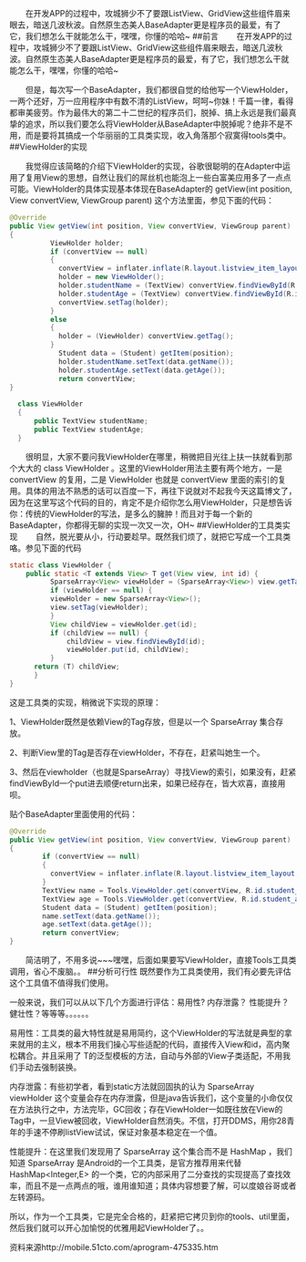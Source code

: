 &emsp;&emsp;在开发APP的过程中，攻城狮少不了要跟ListView、GridView这些组件眉来眼去，暗送几波秋波。自然原生态美人BaseAdapter更是程序员的最爱，有了它，我们想怎么干就能怎么干，嘿嘿，你懂的哈哈~
##前言
&emsp;&emsp;在开发APP的过程中，攻城狮少不了要跟ListView、GridView这些组件眉来眼去，暗送几波秋波。自然原生态美人BaseAdapter更是程序员的最爱，有了它，我们想怎么干就能怎么干，嘿嘿，你懂的哈哈~

&emsp;&emsp;但是，每次写一个BaseAdapter，我们都很自觉的给他写一个ViewHolder，一两个还好，万一应用程序中有数不清的ListView，呵呵~你妹！千篇一律，看得都审美疲劳。作为最伟大的第二十二世纪的程序员们，脱掉、搞上永远是我们最真挚的追求，所以我们要怎么将ViewHolder从BaseAdapter中脱掉呢？绝非不是不用，而是要将其搞成一个华丽丽的工具类实现，收入角落那个寂寞得tools类中。
##ViewHolder的实现

&emsp;&emsp;我觉得应该简略的介绍下ViewHolder的实现，谷歌很聪明的在Adapter中运用了复用View的思想，自然让我们的屌丝机也能泡上一些白富美应用多了一点点可能。ViewHolder的具体实现基本体现在BaseAdapter的 getView(int position, View convertView, ViewGroup parent) 这个方法里面，参见下面的代码：

```java
@Override 
public View getView(int position, View convertView, ViewGroup parent)
{    
          ViewHolder holder;    
          if (convertView == null) 
          {        
            convertView = inflater.inflate(R.layout.listview_item_layout, parent, false); 
            holder = new ViewHolder();        
            holder.studentName = (TextView) convertView.findViewById(R.id.student_name);
            holder.studentAge = (TextView) convertView.findViewById(R.id.student_age);
            convertView.setTag(holder);     
          }     
          else
          {  
            holder = (ViewHolder) convertView.getTag();     
          }     
            Student data = (Student) getItem(position);     
            holder.studentName.setText(data.getName());     
            holder.studentAge.setText(data.getAge());     
            return convertView;
} 
          
  class ViewHolder
  {     
      public TextView studentName;     
      public TextView studentAge; 
  } 
```
&emsp;&emsp;很明显，大家不要问我ViewHolder在哪里，稍微把目光往上扶一扶就看到那个大大的 class ViewHolder 。这里的ViewHolder用法主要有两个地方，一是 convertView 的复用，二是 ViewHolder 也就是 convertView 里面的索引的复用。具体的用法不熟悉的话可以百度一下，再往下说就对不起我今天这篇博文了，因为在这里写这个代码的目的，肯定不是介绍你怎么用ViewHolder，只是想告诉你：传统的ViewHolder的写法，是多么的臃肿！而且对于每一个新的BaseAdapter，你都得无聊的实现一次又一次，OH~
##ViewHolder的工具类实现
&emsp;&emsp;自然，脱光要从小，行动要趁早。既然我们烦了，就把它写成一个工具类咯。参见下面的代码
```java
static class ViewHolder {     
    public static <T extends View> T get(View view, int id) {         
          SparseArray<View> viewHolder = (SparseArray<View>) view.getTag();         
          if (viewHolder == null) {             
          viewHolder = new SparseArray<View>();             
          view.setTag(viewHolder);        
          }         
          View childView = viewHolder.get(id);         
          if (childView == null) {            
              childView = view.findViewById(id);             
              viewHolder.put(id, childView);         
          }         
      return (T) childView;     
      }
}
```
这是工具类的实现，稍微说下实现的原理：

1、ViewHolder既然是依赖View的Tag存放，但是以一个 SparseArray 集合存放。

2、判断View里的Tag是否存在viewHolder，不存在，赶紧叫她生一个。

3、然后在viewholder（也就是SparseArray）寻找View的索引，如果没有，赶紧findViewById一个put进去顺便return出来，如果已经存在，皆大欢喜，直接用呗。

贴个BaseAdapter里面使用的代码：

```java
@Override 
public View getView(int position, View convertView, ViewGroup parent)
{     
        if (convertView == null)
        {        
          convertView = inflater.inflate(R.layout.listview_item_layout, parent, false);    
        }     
        TextView name = Tools.ViewHolder.get(convertView, R.id.student_name);   
        TextView age = Tools.ViewHolder.get(convertView, R.id.student_age);     
        Student data = (Student) getItem(position);     
        name.setText(data.getName());     
        age.setText(data.getAge());          
        return convertView;
} 
```
&emsp;&emsp;简洁明了，不用多说~~~嘿嘿，后面如果要写ViewHolder，直接Tools工具类调用，省心不废脑。。
##分析可行性
既然要作为工具类使用，我们有必要先评估这个工具值不值得我们使用。

一般来说，我们可以从以下几个方面进行评估：易用性? 内存泄露？ 性能提升？ 健壮性？等等等。。。。。。

易用性：工具类的最大特性就是易用简约，这个ViewHolder的写法就是典型的拿来就用的主义，根本不用我们操心写些适配的代码，直接传入View和id，高内聚松耦合。并且采用了<T extends View> T的泛型模板的方法，自动与外部的View子类适配，不用我们手动去强制装换。

内存泄露：有些初学者，看到static方法就回固执的认为 SparseArray<View> viewHolder 这个变量会存在内存泄露，但是java告诉我们，这个变量的小命仅仅在方法执行之中，方法完毕，GC回收；存在ViewHolder一如既往放在View的Tag中，一旦View被回收，ViewHolder自然消失。不信，打开DDMS，用你28青年的手速不停刷listView试试，保证对象基本稳定在一个值。

性能提升：在这里我们发现用了 SparseArray 这个集合而不是 HashMap ，我们知道 SparseArray 是Android的一个工具类，是官方推荐用来代替 HashMap<Integer,E> 的一个类，它的内部采用了二分查找的实现提高了查找效率，而且不是一点两点的哦，谁用谁知道；具体内容想要了解，可以度娘谷哥或者左转源码。

所以，作为一个工具类，它是完全合格的，赶紧把它拷贝到你的tools、util里面，然后我们就可以开心加愉悦的优雅用起ViewHolder了。。

资料来源http://mobile.51cto.com/aprogram-475335.htm
